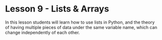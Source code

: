 # Lesson 9 - Lists & Arrays

In this lesson students will learn how to use lists in Python, and the theory of having multiple pieces of data under the same variable name, which can change independently of each other.
